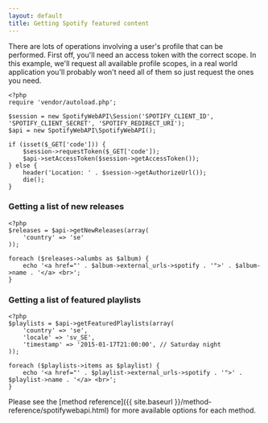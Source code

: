 ```yaml
---
layout: default
title: Getting Spotify featured content
---
```


There are lots of operations involving a user's profile that can be performed.
First off, you'll need an access token with the correct scope.
In this example, we'll request all available profile scopes, in a real world application you'll probably won't need all of them so just request the ones you need.

    <?php
    require 'vendor/autoload.php';

    $session = new SpotifyWebAPI\Session('SPOTIFY_CLIENT_ID', 'SPOTIFY_CLIENT_SECRET', 'SPOTIFY_REDIRECT_URI');
    $api = new SpotifyWebAPI\SpotifyWebAPI();

    if (isset($_GET['code'])) {
        $session->requestToken($_GET['code']);
        $api->setAccessToken($session->getAccessToken());
    } else {
        header('Location: ' . $session->getAuthorizeUrl());
        die();
    }

### Getting a list of new releases

    <?php
    $releases = $api->getNewReleases(array(
        'country' => 'se'
    ));

    foreach ($releases->alumbs as $album) {
        echo '<a href="' . $album->external_urls->spotify . '">' . $album->name . '</a> <br>';
    }

### Getting a list of featured playlists

    <?php
    $playlists = $api->getFeaturedPlaylists(array(
        'country' => 'se',
        'locale' => 'sv_SE',
        'timestamp' => '2015-01-17T21:00:00', // Saturday night
    ));

    foreach ($playlists->items as $playlist) {
        echo '<a href="' . $playlist->external_urls->spotify . '">' . $playlist->name . '</a> <br>';
    }

Please see the [method reference]({{ site.baseurl }}/method-reference/spotifywebapi.html) for more available options for each method.
